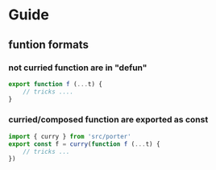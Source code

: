 # Guide

## funtion formats

### not curried function are in "defun"

```ts
export function f (...t) {
    // tricks ....
}
```

### curried/composed function are exported as const

```ts
import { curry } from 'src/porter'
export const f = curry(function f (...t) {
    // tricks ...
})
```
